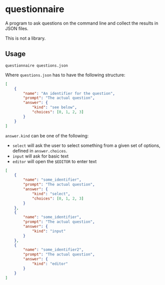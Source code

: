 # questionnaire

A program to ask questions on the command line and collect the results in
JSON files.

This is not a library.

## Usage

```console
questionnaire questions.json
```

Where `questions.json` has to have the following structure:

```json
[
    {
        "name": "An identifier for the question",
        "prompt": "The actual question",
        "answer": {
            "kind": "see below",
            "choices": [0, 1, 2, 3]
        }
    }
]
```

`answer.kind` can be one of the following:

* `select` will ask the user to select something from a given set of options,
  defined in `answer.choices`.
* `input` will ask for basic text
* `editor` will open the `$EDITOR` to enter text

```json
[
    {
        "name": "some_identifier",
        "prompt": "The actual question",
        "answer": {
            "kind": "select",
            "choices": [0, 1, 2, 3]
        }
    },
    {
        "name": "some_identifier",
        "prompt": "The actual question",
        "answer": {
            "kind": "input"
        }
    },
    {
        "name": "some_identifier2",
        "prompt": "The actual question",
        "answer": {
            "kind": "editor"
        }
    }
]
```
